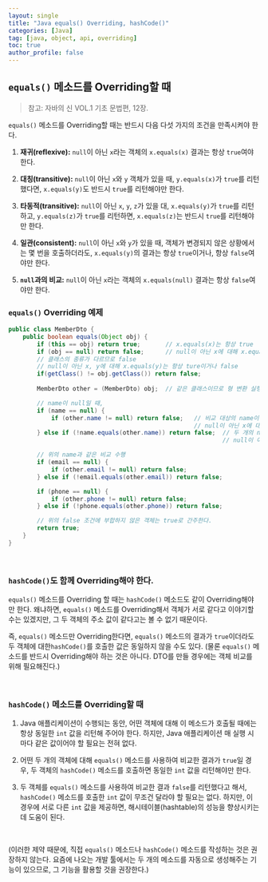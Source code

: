 ```yaml
---
layout: single
title: "Java equals() Overriding, hashCode()"
categories: [Java]
tag: [java, object, api, overriding]
toc: true
author_profile: false
---
```


## `equals()` 메소드를 Overriding할 때

> 참고: 자바의 신 VOL.1 기초 문법편, 12장.


`equals()` 메소드를 Overriding할 때는 반드시 다음 다섯 가지의 조건을 만족시켜야 한다.

1. **재귀(reflexive):** `null`이 아닌 `x`라는 객체의 `x.equals(x)` 결과는 항상 `true`여야 한다.

2. **대칭(transitive):** `null`이 아닌 `x`와 `y` 객체가 있을 때, `y.equals(x)`가 `true`를 리턴했다면, `x.equals(y)`도 반드시 `true`를 리턴해야만 한다.
   
3. **타동적(transitive):** `null`이 아닌 `x`, `y`, `z`가 있을 대, `x.equals(y)`가 `true`를 리턴하고, `y.equals(z)`가 `true`를 리턴하면, `x.equals(z)`는 반드시 `true`를 리턴해야만 한다.

4. **일관(consistent):** `null`이 아닌 `x`와 `y`가 있을 때, 객체가 변경되지 않은 상황에서는 몇 번을 호출하더라도, `x.equals(y)`의 결과는 항상 `true`이거나, 항상 `false`여야만 한다.

5. **`null`과의 비교:** `null`이 아닌 `x`라는 객체의 `x.equals(null)` 결과는 항상 `false`여야만 한다.


### `equals()` Overriding 예제

```java
public class MemberDto {
    public boolean equals(Object obj) {
        if (this == obj) return true;       // x.equals(x)는 항상 true
        if (obj == null) return false;      // null이 아닌 x에 대해 x.equals(null)는 항상 false
        // 클래스의 종류가 다르므로 false
        // null이 아닌 x, y에 대해 x.equals(y)는 항상 ture이거나 false
        if(getClass() != obj.getClass()) return false;
        
        MemberDto other = (MemberDto) obj;  // 같은 클래스이므로 형 변환 실행

        // name이 null일 때,
        if (name == null) {            
            if (other.name != null) return false;   // 비교 대상의 name이 null이 아니면 false
                                                    // null이 아닌 x에 대해 x.equals(null)는 항상 false
        } else if (!name.equals(other.name)) return false;  // 두 개의 name 값이 다르면 false
                                                            // null이 아닌 x, y에 대해 x.equals(y)는 항상 ture이거나 false

        // 위의 name과 같은 비교 수행
        if (email == null) {
            if (other.email != null) return false;
        } else if (!email.equals(other.email)) return false;

        if (phone == null) {
            if (other.phone != null) return false;
        } else if (!phone.equals(other.phone)) return false;

        // 위의 false 조건에 부합하지 않은 객체는 true로 간주한다.
        return true;
    }
}

```
   

<br>

### `hashCode()`도 함께 Overriding해야 한다.
`equals()` 메소드를 Overriding 할 때는 `hashCode()` 메소드도 같이 Overriding해야만 한다. 왜냐하면, `equals()` 메소드를 Overriding해서 객체가 서로 같다고 이야기할 수는 있겠지만, 그 두 객체의 주소 값이 같다고는 볼 수 없기 때문이다.

즉, `equals()` 메소드만 Overriding한다면, `equals()` 메소드의 결과가 `true`이더라도 두 객체에 대한`hashCode()`를 호출한 값은 동일하지 않을 수도 있다. (물론 `equals()` 메소드를 반드시 Overriding해야 하는 것은 아니다. DTO를 만들 경우에는 객체 비교를 위해 필요해진다.)

<br>

### `hashCode()` 메소드를 Overriding할 때
1. Java 애플리케이션이 수행되는 동안, 어떤 객체에 대해 이 메소드가 호출될 때에는 항상 동일한 `int` 값을 리턴해 주어야 한다. 하지만, Java 애플리케이션 매 실행 시마다 같은 값이어야 할 필요는 전혀 없다.

2. 어떤 두 개의 객체에 대해 `equals()` 메소드를 사용하여 비교한 결과가 `true`일 경우, 두 객체의 `hashCode()` 메소드를 호출하면 동일한 `int` 값을 리턴해야만 한다.

3. 두 객체를 `equals()` 메소드를 사용하여 비교한 결과 `false`를 리턴했다고 해서, `hashCode()` 메소드를 호출한 `int` 값이 무조건 달라야 할 필요는 없다. 하지만, 이 경우에 서로 다른 `int` 값을 제공하면, 해시테이블(hashtable)의 성능을 향상시키는 데 도움이 된다.

<br>

(이러한 제약 때문에, 직접 `equals()` 메소드나 `hashCode()` 메소드를 작성하는 것은 권장하지 않는다. 요즘에 나오는 개발 툴에서는 두 개의 메소드를 자동으로 생성해주는 기능이 있으므로, 그 기능을 활용할 것을 권장한다.)
